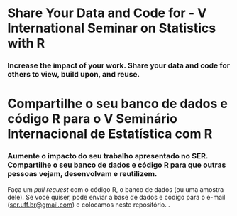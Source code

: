 # Share Your Data and Code for - V International Seminar on Statistics with R

### Increase the impact of your work. Share your data and code for others to view, build upon, and reuse. 

# Compartilhe o seu banco de dados e código R para o V Seminário Internacional de Estatística com R

### Aumente o impacto do seu trabalho apresentado no SER. Compartilhe o seu banco de dados e código R para que outras pessoas vejam, desenvolvam e reutilizem.

Faça um *pull request* com o código R, o banco de dados (ou uma amostra dele). Se você quiser, pode enviar a base de dados e código para o  e-mail (ser.uff.br@gmail.com) e colocamos neste repositório.
.
